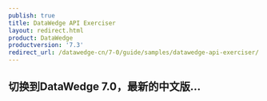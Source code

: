 ```yaml
---
publish: true
title: DataWedge API Exerciser
layout: redirect.html
product: DataWedge
productversion: '7.3'
redirect_url: /datawedge-cn/7-0/guide/samples/datawedge-api-exerciser/
---
```


## 切换到DataWedge 7.0，最新的中文版...